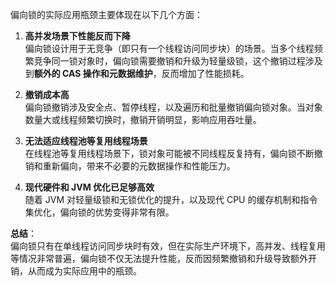 偏向锁的实际应用瓶颈主要体现在以下几个方面：

1. **高并发场景下性能反而下降**  
   偏向锁设计用于无竞争（即只有一个线程访问同步块）的场景。当多个线程频繁竞争同一锁对象时，偏向锁需要撤销和升级为轻量级锁，这个撤销过程涉及到**额外的 CAS 操作和元数据维护**，反而增加了性能损耗。

2. **撤销成本高**  
   偏向锁撤销涉及安全点、暂停线程，以及遍历和批量撤销偏向锁对象。当对象数量大或线程频繁切换时，撤销开销明显，影响应用吞吐量。

3. **无法适应线程池等复用线程场景**  
   在线程池等复用线程场景下，锁对象可能被不同线程反复持有，偏向锁不断撤销和重新偏向，带来不必要的元数据操作和性能压力。

4. **现代硬件和 JVM 优化已足够高效**  
   随着 JVM 对轻量级锁和无锁优化的提升，以及现代 CPU 的缓存机制和指令集优化，偏向锁的优势变得非常有限。

**总结**：  
偏向锁只有在单线程访问同步块时有效，但在实际生产环境下，高并发、线程复用等情况非常普遍，偏向锁不仅无法提升性能，反而因频繁撤销和升级导致额外开销，从而成为实际应用中的瓶颈。